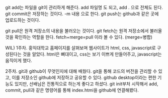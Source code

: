 git add는 파일을 git이 관리하게 해준다. add 파일명 도 되고, add . 으로 전체도 된다. git commit은 저장하는 것이다. -m 내용 으로 한다. git push는 github과 같은 곳에 업로드하는 것이다.

git pull은 원격 저장소의 내용을 불러오는 것이다. git fetch는 원격 저장소에서 불러올 것을 확인하는 역할을 한다. fetch+merge=pull 이라 볼 수 있다. (merge=병합)


WIL)
1주차.
홍익대학교 홈페이지를 살펴보며 웹사이트가 html, css, javascript로 구성된다는 것을 알았다. html은 뼈대이고, css는 보기 이쁘게 만들어주고, javascript는 움직이게 했다.

2주차.
git과 github이 무엇인지에 대해 배웠다. git을 통해 코드의 버전을 관리할 수 있고, 이를 저장소인 github에 저장하고 공유할 수 있다. github desktop이라는 편한 기능도 있지만, 선배님은 전통적으로 하는게 좋다고 하셨다. git init부처 시작해서 add, commit, pull과 같은 명령어를 통해 index.htmi을 github에 연결해봤다.